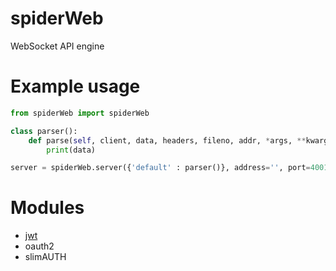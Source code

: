 # spiderWeb
WebSocket API engine

# Example usage

```python
from spiderWeb import spiderWeb

class parser():
	def parse(self, client, data, headers, fileno, addr, *args, **kwargs):
		print(data)

server = spiderWeb.server({'default' : parser()}, address='', port=4001)
```
# Modules

 * [jwt](https://github.com/Torxed/spiderWeb-jwt)
 * oauth2
 * slimAUTH
